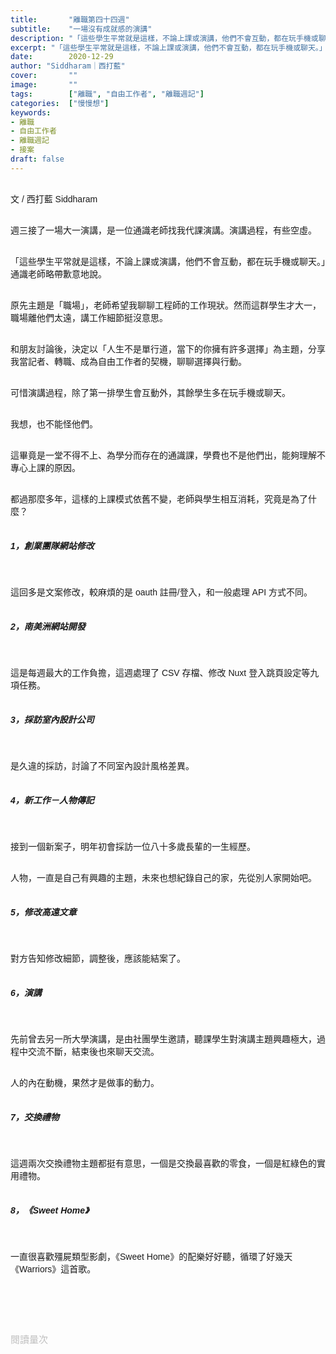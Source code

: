 ```yaml
---
title:       "離職第四十四週"
subtitle:    "一場沒有成就感的演講"
description: "「這些學生平常就是這樣，不論上課或演講，他們不會互動，都在玩手機或聊天。」通識老師略帶歉意地說..."
excerpt: "「這些學生平常就是這樣，不論上課或演講，他們不會互動，都在玩手機或聊天。」通識老師略帶歉意地說..."
date:        2020-12-29
author: "Siddharam｜西打藍"
cover:       ""
image:       ""
tags:        ["離職", "自由工作者", "離職週記"]
categories:  ["慢慢想"]
keywords:
- 離職
- 自由工作者
- 離職週記
- 接案
draft: false
---
```


<article style="font-family: 'Noto Sans TC', '微軟正黑體', sans-serif; font-weight: 300;">

<br>文 / 西打藍 Siddharam<br><br>

週三接了一場大一演講，是一位通識老師找我代課演講。演講過程，有些空虛。<br><br>

「這些學生平常就是這樣，不論上課或演講，他們不會互動，都在玩手機或聊天。」通識老師略帶歉意地說。<br><br>

原先主題是「職場」，老師希望我聊聊工程師的工作現狀。然而這群學生才大一，職場離他們太遠，講工作細節挺沒意思。<br><br>

和朋友討論後，決定以「人生不是單行道，當下的你擁有許多選擇」為主題，分享我當記者、轉職、成為自由工作者的契機，聊聊選擇與行動。<br><br>

可惜演講過程，除了第一排學生會互動外，其餘學生多在玩手機或聊天。<br><br>

我想，也不能怪他們。<br><br>

這畢竟是一堂不得不上、為學分而存在的通識課，學費也不是他們出，能夠理解不專心上課的原因。<br><br>

都過那麼多年，這樣的上課模式依舊不變，老師與學生相互消耗，究竟是為了什麼？<br><br>



<h5 class="article-h1-color">1，創業團隊網站修改</h5><br>

這回多是文案修改，較麻煩的是 oauth 註冊/登入，和一般處理 API 方式不同。<br><br>


<h5 class="article-h1-color">2，南美洲網站開發</h5><br>

這是每週最大的工作負擔，這週處理了 CSV 存檔、修改 Nuxt 登入跳頁設定等九項任務。<br><br>


<h5 class="article-h1-color">3，採訪室內設計公司</h5><br>

是久違的採訪，討論了不同室內設計風格差異。<br><br>


<h5 class="article-h1-color">4，新工作－人物傳記</h5><br>

接到一個新案子，明年初會採訪一位八十多歲長輩的一生經歷。<br><br>

人物，一直是自己有興趣的主題，未來也想紀錄自己的家，先從別人家開始吧。<br><br>


<h5 class="article-h1-color">5，修改高遠文章</h5><br>

對方告知修改細節，調整後，應該能結案了。<br><br>


<h5 class="article-h1-color">6，演講</h5><br>

先前曾去另一所大學演講，是由社團學生邀請，聽課學生對演講主題興趣極大，過程中交流不斷，結束後也來聊天交流。<br><br>

人的內在動機，果然才是做事的動力。<br><br>


<h5 class="article-h1-color">7，交換禮物</h5><br>

這週兩次交換禮物主題都挺有意思，一個是交換最喜歡的零食，一個是紅綠色的實用禮物。<br><br>


<h5 class="article-h1-color">8，《Sweet Home》</h5><br>

一直很喜歡殭屍類型影劇，《Sweet Home》的配樂好好聽，循環了好幾天《Warriors》這首歌。<br><br>







<br><br><br>

</article>

<div style="color: #bfbfbf; font-size: 15px;" id="busuanzi_container_page_pv">
  閱讀量<span id="busuanzi_value_page_pv"></span>次
</div>




<script src="../../js/post.js"></script>




